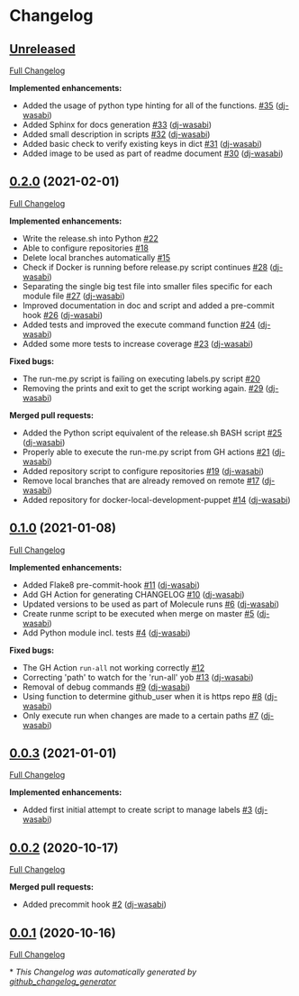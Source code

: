 # Changelog

## [Unreleased](https://github.com/dj-wasabi/dj-wasabi-release/tree/HEAD)

[Full Changelog](https://github.com/dj-wasabi/dj-wasabi-release/compare/0.2.0...HEAD)

**Implemented enhancements:**

- Added the usage of python type hinting for all of the functions. [\#35](https://github.com/dj-wasabi/dj-wasabi-release/pull/35) ([dj-wasabi](https://github.com/dj-wasabi))
- Added Sphinx for docs generation [\#33](https://github.com/dj-wasabi/dj-wasabi-release/pull/33) ([dj-wasabi](https://github.com/dj-wasabi))
- Added small description in scripts [\#32](https://github.com/dj-wasabi/dj-wasabi-release/pull/32) ([dj-wasabi](https://github.com/dj-wasabi))
- Added basic check to verify existing keys in dict [\#31](https://github.com/dj-wasabi/dj-wasabi-release/pull/31) ([dj-wasabi](https://github.com/dj-wasabi))
- Added image to be used as part of readme document [\#30](https://github.com/dj-wasabi/dj-wasabi-release/pull/30) ([dj-wasabi](https://github.com/dj-wasabi))

## [0.2.0](https://github.com/dj-wasabi/dj-wasabi-release/tree/0.2.0) (2021-02-01)

[Full Changelog](https://github.com/dj-wasabi/dj-wasabi-release/compare/0.1.0...0.2.0)

**Implemented enhancements:**

- Write the release.sh into Python [\#22](https://github.com/dj-wasabi/dj-wasabi-release/issues/22)
- Able to configure repositories [\#18](https://github.com/dj-wasabi/dj-wasabi-release/issues/18)
- Delete local branches automatically [\#15](https://github.com/dj-wasabi/dj-wasabi-release/issues/15)
- Check if Docker is running before release.py script continues [\#28](https://github.com/dj-wasabi/dj-wasabi-release/pull/28) ([dj-wasabi](https://github.com/dj-wasabi))
- Separating the single big test file into smaller files specific for each module file [\#27](https://github.com/dj-wasabi/dj-wasabi-release/pull/27) ([dj-wasabi](https://github.com/dj-wasabi))
- Improved documentation in doc and script and added a pre-commit hook [\#26](https://github.com/dj-wasabi/dj-wasabi-release/pull/26) ([dj-wasabi](https://github.com/dj-wasabi))
- Added tests and improved the execute command function [\#24](https://github.com/dj-wasabi/dj-wasabi-release/pull/24) ([dj-wasabi](https://github.com/dj-wasabi))
- Added some more tests to increase coverage [\#23](https://github.com/dj-wasabi/dj-wasabi-release/pull/23) ([dj-wasabi](https://github.com/dj-wasabi))

**Fixed bugs:**

- The run-me.py script is failing on executing labels.py script [\#20](https://github.com/dj-wasabi/dj-wasabi-release/issues/20)
- Removing the prints and exit to get the script working again. [\#29](https://github.com/dj-wasabi/dj-wasabi-release/pull/29) ([dj-wasabi](https://github.com/dj-wasabi))

**Merged pull requests:**

- Added the Python script equivalent of the release.sh BASH script [\#25](https://github.com/dj-wasabi/dj-wasabi-release/pull/25) ([dj-wasabi](https://github.com/dj-wasabi))
- Properly able to execute the run-me.py script from GH actions  [\#21](https://github.com/dj-wasabi/dj-wasabi-release/pull/21) ([dj-wasabi](https://github.com/dj-wasabi))
- Added repository script to configure repositories [\#19](https://github.com/dj-wasabi/dj-wasabi-release/pull/19) ([dj-wasabi](https://github.com/dj-wasabi))
- Remove local branches that are already removed on remote [\#17](https://github.com/dj-wasabi/dj-wasabi-release/pull/17) ([dj-wasabi](https://github.com/dj-wasabi))
- Added repository for docker-local-development-puppet [\#14](https://github.com/dj-wasabi/dj-wasabi-release/pull/14) ([dj-wasabi](https://github.com/dj-wasabi))

## [0.1.0](https://github.com/dj-wasabi/dj-wasabi-release/tree/0.1.0) (2021-01-08)

[Full Changelog](https://github.com/dj-wasabi/dj-wasabi-release/compare/0.0.3...0.1.0)

**Implemented enhancements:**

- Added Flake8 pre-commit-hook [\#11](https://github.com/dj-wasabi/dj-wasabi-release/pull/11) ([dj-wasabi](https://github.com/dj-wasabi))
- Add GH Action for generating CHANGELOG [\#10](https://github.com/dj-wasabi/dj-wasabi-release/pull/10) ([dj-wasabi](https://github.com/dj-wasabi))
- Updated versions to be used as part of Molecule runs [\#6](https://github.com/dj-wasabi/dj-wasabi-release/pull/6) ([dj-wasabi](https://github.com/dj-wasabi))
- Create runme script to be executed when merge on master [\#5](https://github.com/dj-wasabi/dj-wasabi-release/pull/5) ([dj-wasabi](https://github.com/dj-wasabi))
- Add Python module incl. tests [\#4](https://github.com/dj-wasabi/dj-wasabi-release/pull/4) ([dj-wasabi](https://github.com/dj-wasabi))

**Fixed bugs:**

- The GH Action `run-all` not working correctly [\#12](https://github.com/dj-wasabi/dj-wasabi-release/issues/12)
- Correcting 'path' to watch for the 'run-all' yob [\#13](https://github.com/dj-wasabi/dj-wasabi-release/pull/13) ([dj-wasabi](https://github.com/dj-wasabi))
- Removal of debug commands [\#9](https://github.com/dj-wasabi/dj-wasabi-release/pull/9) ([dj-wasabi](https://github.com/dj-wasabi))
- Using function to determine github\_user when it is https repo [\#8](https://github.com/dj-wasabi/dj-wasabi-release/pull/8) ([dj-wasabi](https://github.com/dj-wasabi))
- Only execute run when changes are made to a certain paths [\#7](https://github.com/dj-wasabi/dj-wasabi-release/pull/7) ([dj-wasabi](https://github.com/dj-wasabi))

## [0.0.3](https://github.com/dj-wasabi/dj-wasabi-release/tree/0.0.3) (2021-01-01)

[Full Changelog](https://github.com/dj-wasabi/dj-wasabi-release/compare/0.0.2...0.0.3)

**Implemented enhancements:**

- Added first initial attempt to create script to manage labels [\#3](https://github.com/dj-wasabi/dj-wasabi-release/pull/3) ([dj-wasabi](https://github.com/dj-wasabi))

## [0.0.2](https://github.com/dj-wasabi/dj-wasabi-release/tree/0.0.2) (2020-10-17)

[Full Changelog](https://github.com/dj-wasabi/dj-wasabi-release/compare/0.0.1...0.0.2)

**Merged pull requests:**

- Added precommit hook [\#2](https://github.com/dj-wasabi/dj-wasabi-release/pull/2) ([dj-wasabi](https://github.com/dj-wasabi))

## [0.0.1](https://github.com/dj-wasabi/dj-wasabi-release/tree/0.0.1) (2020-10-16)

[Full Changelog](https://github.com/dj-wasabi/dj-wasabi-release/compare/cd59e724928d6eb8ff0a701f36835dc28202b9ef...0.0.1)



\* *This Changelog was automatically generated by [github_changelog_generator](https://github.com/github-changelog-generator/github-changelog-generator)*
